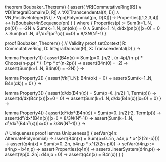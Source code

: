 theorem Boubaker_Theorem() {
  assert(
    ∀R[CommutativeRing(R)] ∧
    ∀D[IntegralDomain(D, R)] ∧ 
    ∀X[Transcendental(X, D)] ∧
    ∀N[PositiveInteger(N)] ∧
    ∀pn[Polynomial(pn, D[X])] →
    Properties([1,2,3,4]) ↔ IsBoubaker4nSequence(pn)
  )
} where {
  Properties(p) := 
    Sum(k=1..N, pn(0)) = -2N ∧
    Sum(k=1..N, pn(αk)) = 0 ∧
    Sum(k=1..N, d/dx(pn(x))|x=0) = 0 ∧
    Sum(k=1..N, d²/dx²(pn²(x))|x=0) = 8/3*N*(N²-1)
}

proof Boubaker_Theorem() {
  // Validity proof
  setContext(
    R: CommutativeRing,
    D: IntegralDomain(R),
    X: Transcendental(D)
  ) →

  lemma Property1() {
    assert(B4n(x) = Sum(p=0..⌊n/2⌋, (n-4p)/(n-p) * Choose(n-p,p) * (-1)^p * x^(n-2p))) →
    assert(B4n(0) = -2) →
    assert(Sum(k=1..N, B4n(0)) = -2N)
  } →

  lemma Property2() {
    assert(∀k[1..N]: B4n(αk) = 0) →
    assert(Sum(k=1..N, B4n(αk)) = 0)
  } →

  lemma Property3() {
    assert(d/dx(B4n(x)) = Sum(p=0..⌊n/2⌋-1, Term(p))) →
    assert(d/dx(B4n(x))|x=0 = 0) →
    assert(Sum(k=1..N, d/dx(B4n(x))|x=0) = 0)
  } →

  lemma Property4() {
    assert(d²/dx²(B4n(x)) = Sum(p=0..⌊n/2⌋-2, Term(p))) →
    assert(d²/dx²(B4n(x))|x=0 = 8/3*N*(N²-1)) →
    assert(Sum(k=1..N, d²/dx²(B4n²(x))|x=0) = 8/3*N*(N²-1))
  } →

  // Uniqueness proof
  lemma Uniqueness() {
    setVar(q4n: AlternatePolynomial) →
    assert(B4n(x) = Sum(p=0..2n, a4n,p * x^(2(2n-p)))) →
    assert(q4n(x) = Sum(p=0..2n, b4n,p * x^(2(2n-p)))) →
    setVar(d4n,p := a4n,p - b4n,p) →
    assert(Properties(q4n)) →
    assert(LinearSystem(d4n,p)) →
    assert(∀p[0..2n]: d4n,p = 0) →
    assert(q4n(x) = B4n(x))
  }
}